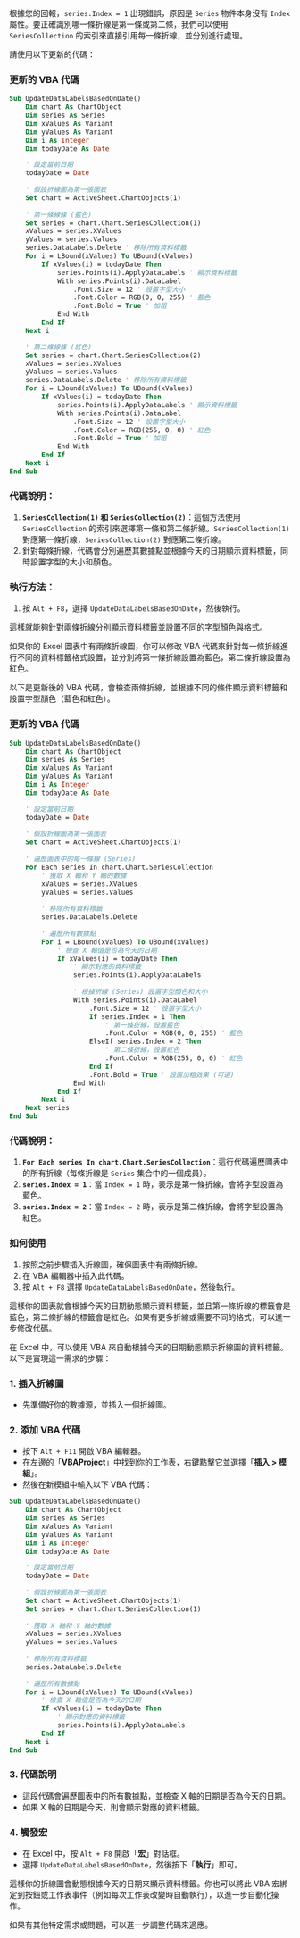 根據您的回報，`series.Index = 1` 出現錯誤，原因是 `Series` 物件本身沒有 `Index` 屬性。要正確識別哪一條折線是第一條或第二條，我們可以使用 `SeriesCollection` 的索引來直接引用每一條折線，並分別進行處理。

請使用以下更新的代碼：

### 更新的 VBA 代碼

```vb
Sub UpdateDataLabelsBasedOnDate()
    Dim chart As ChartObject
    Dim series As Series
    Dim xValues As Variant
    Dim yValues As Variant
    Dim i As Integer
    Dim todayDate As Date

    ' 設定當前日期
    todayDate = Date
    
    ' 假設折線圖為第一張圖表
    Set chart = ActiveSheet.ChartObjects(1)
    
    ' 第一條線條 (藍色)
    Set series = chart.Chart.SeriesCollection(1)
    xValues = series.XValues
    yValues = series.Values
    series.DataLabels.Delete ' 移除所有資料標籤
    For i = LBound(xValues) To UBound(xValues)
        If xValues(i) = todayDate Then
            series.Points(i).ApplyDataLabels ' 顯示資料標籤
            With series.Points(i).DataLabel
                .Font.Size = 12 ' 設置字型大小
                .Font.Color = RGB(0, 0, 255) ' 藍色
                .Font.Bold = True ' 加粗
            End With
        End If
    Next i

    ' 第二條線條 (紅色)
    Set series = chart.Chart.SeriesCollection(2)
    xValues = series.XValues
    yValues = series.Values
    series.DataLabels.Delete ' 移除所有資料標籤
    For i = LBound(xValues) To UBound(xValues)
        If xValues(i) = todayDate Then
            series.Points(i).ApplyDataLabels ' 顯示資料標籤
            With series.Points(i).DataLabel
                .Font.Size = 12 ' 設置字型大小
                .Font.Color = RGB(255, 0, 0) ' 紅色
                .Font.Bold = True ' 加粗
            End With
        End If
    Next i
End Sub
```

### 代碼說明：
1. **`SeriesCollection(1)` 和 `SeriesCollection(2)`**：這個方法使用 `SeriesCollection` 的索引來選擇第一條和第二條折線。`SeriesCollection(1)` 對應第一條折線，`SeriesCollection(2)` 對應第二條折線。
2. 針對每條折線，代碼會分別遍歷其數據點並根據今天的日期顯示資料標籤，同時設置字型的大小和顏色。

### 執行方法：
1. 按 `Alt + F8`，選擇 `UpdateDataLabelsBasedOnDate`，然後執行。

這樣就能夠針對兩條折線分別顯示資料標籤並設置不同的字型顏色與格式。

如果你的 Excel 圖表中有兩條折線圖，你可以修改 VBA 代碼來針對每一條折線進行不同的資料標籤格式設置，並分別將第一條折線設置為藍色，第二條折線設置為紅色。

以下是更新後的 VBA 代碼，會檢查兩條折線，並根據不同的條件顯示資料標籤和設置字型顏色（藍色和紅色）。

### 更新的 VBA 代碼

```vb
Sub UpdateDataLabelsBasedOnDate()
    Dim chart As ChartObject
    Dim series As Series
    Dim xValues As Variant
    Dim yValues As Variant
    Dim i As Integer
    Dim todayDate As Date

    ' 設定當前日期
    todayDate = Date
    
    ' 假設折線圖為第一張圖表
    Set chart = ActiveSheet.ChartObjects(1)
    
    ' 遍歷圖表中的每一條線 (Series)
    For Each series In chart.Chart.SeriesCollection
        ' 獲取 X 軸和 Y 軸的數據
        xValues = series.XValues
        yValues = series.Values
        
        ' 移除所有資料標籤
        series.DataLabels.Delete
        
        ' 遍歷所有數據點
        For i = LBound(xValues) To UBound(xValues)
            ' 檢查 X 軸值是否為今天的日期
            If xValues(i) = todayDate Then
                ' 顯示對應的資料標籤
                series.Points(i).ApplyDataLabels
                
                ' 根據折線 (Series) 設置字型顏色和大小
                With series.Points(i).DataLabel
                    .Font.Size = 12 ' 設置字型大小
                    If series.Index = 1 Then
                        ' 第一條折線，設置藍色
                        .Font.Color = RGB(0, 0, 255) ' 藍色
                    ElseIf series.Index = 2 Then
                        ' 第二條折線，設置紅色
                        .Font.Color = RGB(255, 0, 0) ' 紅色
                    End If
                    .Font.Bold = True ' 設置加粗效果 (可選)
                End With
            End If
        Next i
    Next series
End Sub
```

### 代碼說明：
1. **`For Each series In chart.Chart.SeriesCollection`**：這行代碼遍歷圖表中的所有折線（每條折線是 `Series` 集合中的一個成員）。
2. **`series.Index = 1`**：當 `Index = 1` 時，表示是第一條折線，會將字型設置為藍色。
3. **`series.Index = 2`**：當 `Index = 2` 時，表示是第二條折線，會將字型設置為紅色。

### 如何使用
1. 按照之前步驟插入折線圖，確保圖表中有兩條折線。
2. 在 VBA 編輯器中插入此代碼。
3. 按 `Alt + F8` 選擇 `UpdateDataLabelsBasedOnDate`，然後執行。

這樣你的圖表就會根據今天的日期動態顯示資料標籤，並且第一條折線的標籤會是藍色，第二條折線的標籤會是紅色。如果有更多折線或需要不同的格式，可以進一步修改代碼。

在 Excel 中，可以使用 VBA 來自動根據今天的日期動態顯示折線圖的資料標籤。以下是實現這一需求的步驟：

### 1. 插入折線圖
- 先準備好你的數據源，並插入一個折線圖。

### 2. 添加 VBA 代碼
- 按下 `Alt + F11` 開啟 VBA 編輯器。
- 在左邊的「**VBAProject**」中找到你的工作表，右鍵點擊它並選擇「**插入 > 模組**」。
- 然後在新模組中輸入以下 VBA 代碼：

```vb
Sub UpdateDataLabelsBasedOnDate()
    Dim chart As ChartObject
    Dim series As Series
    Dim xValues As Variant
    Dim yValues As Variant
    Dim i As Integer
    Dim todayDate As Date

    ' 設定當前日期
    todayDate = Date
    
    ' 假設折線圖為第一張圖表
    Set chart = ActiveSheet.ChartObjects(1)
    Set series = chart.Chart.SeriesCollection(1)
    
    ' 獲取 X 軸和 Y 軸的數據
    xValues = series.XValues
    yValues = series.Values
    
    ' 移除所有資料標籤
    series.DataLabels.Delete
    
    ' 遍歷所有數據點
    For i = LBound(xValues) To UBound(xValues)
        ' 檢查 X 軸值是否為今天的日期
        If xValues(i) = todayDate Then
            ' 顯示對應的資料標籤
            series.Points(i).ApplyDataLabels
        End If
    Next i
End Sub
```

### 3. 代碼說明
- 這段代碼會遍歷圖表中的所有數據點，並檢查 X 軸的日期是否為今天的日期。
- 如果 X 軸的日期是今天，則會顯示對應的資料標籤。

### 4. 觸發宏
- 在 Excel 中，按 `Alt + F8` 開啟「**宏**」對話框。
- 選擇 `UpdateDataLabelsBasedOnDate`，然後按下「**執行**」即可。

這樣你的折線圖會動態根據今天的日期來顯示資料標籤。你也可以將此 VBA 宏綁定到按鈕或工作表事件（例如每次工作表改變時自動執行），以進一步自動化操作。

如果有其他特定需求或問題，可以進一步調整代碼來適應。